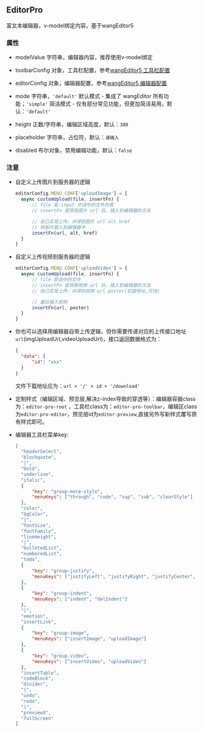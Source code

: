 ## EditorPro

富文本编辑器，v-model绑定内容，基于wangEditor5

### 属性

- modelValue 字符串，编辑器内容，推荐使用v-model绑定

- toolbarConfig 对象，工具栏配置，参考[wangEditor5 工具栏配置](https://www.wangeditor.com/v5/toolbar-config.html)

- editorConfig 对象，编辑器配置，参考[wangEditor5 编辑器配置](https://www.wangeditor.com/v5/editor-config.html)

- mode 字符串，`'default'` 默认模式 - 集成了 wangEditor 所有功能；`'simple'` 简洁模式 - 仅有部分常见功能，但更加简洁易用，默认：`'default'`

- height 正数/字符串，编辑区域高度，默认：`300`

- placeholder 字符串，占位符，默认：`请输入`

- disabled 布尔对象，禁用编辑功能，默认：`false`

### 注意

- 自定义上传图片到服务器的逻辑

  ```javascript
  editorConfig.MENU_CONF['uploadImage'] = {
  	async customUpload(file, insertFn) {
  		// file 是 input 中选中的文件列表
  		// insertFn 是获取图片 url 后，插入到编辑器的方法

  		// 自己实现上传，并得到图片 url alt href
  		// 将图片插入到编辑器中
  		insertFn(url, alt, href)
  	}
  }
  ```

- 自定义上传视频到服务器的逻辑

  ```javascript
  editorConfig.MENU_CONF['uploadVideo'] = {
  	async customUpload(file, insertFn) {
  		// file 即选中的文件
  		// insertFn 是获取视频 url 后，插入到编辑器的方法
  		// 自己实现上传，并得到视频 url poster(封面地址,可选)

  		// 最后插入视频
  		insertFn(url, poster)
  	}
  }
  ```

- 你也可以选择用编辑器自带上传逻辑，但你需要传递对应的上传接口地址`url`(imgUploadUrl,videoUploadUrl)，接口返回数据格式为：

  ```json
  {
  	"data": {
  		"id": "xxx"
  	}
  }
  ```

  文件下载地址应为：`url + '/' + id + '/download'`

- 定制样式（编辑区域、预览层,解决z-index导致的穿透等）：编辑器容器class为：`editor-pro-root` ，工具栏class为：`editor-pro-toolbar`，编辑区class为`editor-pro-editor`，预览层id为`editor-preview`,直接另外写新样式覆写原有样式即可。

- 编辑器工具栏菜单key:
  ```json
  [
  	"headerSelect",
  	"blockquote",
  	"|",
  	"bold",
  	"underline",
  	"italic",
  	{
  		"key": "group-more-style",
  		"menuKeys": ["through", "code", "sup", "sub", "clearStyle"]
  	},
  	"color",
  	"bgColor",
  	"|",
  	"fontSize",
  	"fontFamily",
  	"lineHeight",
  	"|",
  	"bulletedList",
  	"numberedList",
  	"todo",
  	{
  		"key": "group-justify",
  		"menuKeys": ["justifyLeft", "justifyRight", "justifyCenter", "justifyJustify"]
  	},
  	{
  		"key": "group-indent",
  		"menuKeys": ["indent", "delIndent"]
  	},
  	"|",
  	"emotion",
  	"insertLink",
  	{
  		"key": "group-image",
  		"menuKeys": ["insertImage", "uploadImage"]
  	},
  	{
  		"key": "group-video",
  		"menuKeys": ["insertVideo", "uploadVideo"]
  	},
  	"insertTable",
  	"codeBlock",
  	"divider",
  	"|",
  	"undo",
  	"redo",
  	"|",
  	"previewX",
  	"fullScreen"
  ]
  ```
